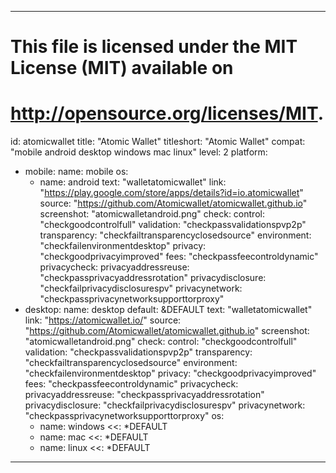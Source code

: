   ---
# This file is licensed under the MIT License (MIT) available on
# http://opensource.org/licenses/MIT.

id: atomicwallet
title: "Atomic Wallet"
titleshort: "Atomic Wallet"
compat: "mobile android desktop windows mac linux"
level: 2
platform:
  - mobile:
    name: mobile
    os:
      - name: android
        text: "walletatomicwallet"
        link: "https://play.google.com/store/apps/details?id=io.atomicwallet"
        source: "https://github.com/Atomicwallet/atomicwallet.github.io"
        screenshot: "atomicwalletandroid.png"
        check:
          control: "checkgoodcontrolfull"
          validation: "checkpassvalidationspvp2p"
          transparency: "checkfailtransparencyclosedsource"
          environment: "checkfailenvironmentdesktop"
          privacy: "checkgoodprivacyimproved"
          fees: "checkpassfeecontroldynamic"
        privacycheck:
          privacyaddressreuse: "checkpassprivacyaddressrotation"
          privacydisclosure: "checkfailprivacydisclosurespv"
          privacynetwork: "checkpassprivacynetworksupporttorproxy"
  - desktop:
    name: desktop
    default: &DEFAULT
      text: "walletatomicwallet"
      link: "https://atomicwallet.io/"
      source: "https://github.com/Atomicwallet/atomicwallet.github.io"
      screenshot: "atomicwalletandroid.png"
      check:
          control: "checkgoodcontrolfull"
          validation: "checkpassvalidationspvp2p"
          transparency: "checkfailtransparencyclosedsource"
          environment: "checkfailenvironmentdesktop"
          privacy: "checkgoodprivacyimproved"
          fees: "checkpassfeecontroldynamic"
        privacycheck:
          privacyaddressreuse: "checkpassprivacyaddressrotation"
          privacydisclosure: "checkfailprivacydisclosurespv"
          privacynetwork: "checkpassprivacynetworksupporttorproxy"
    os:
      - name: windows
        <<: *DEFAULT
      - name: mac
        <<: *DEFAULT
      - name: linux
        <<: *DEFAULT
---
